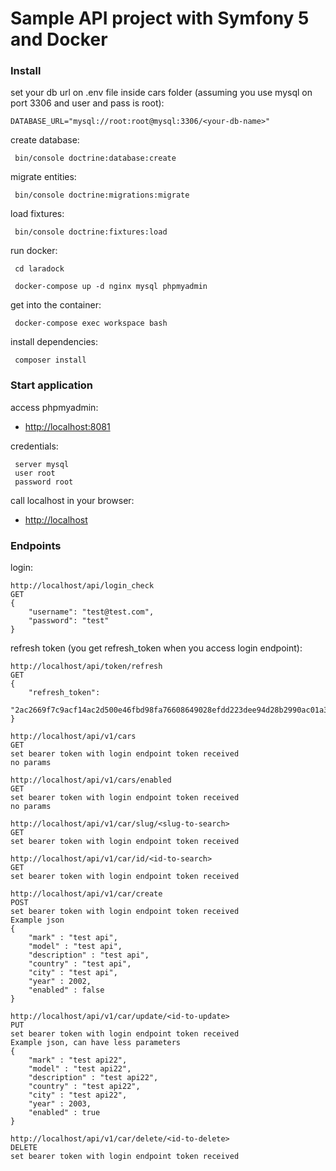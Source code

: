 # Sample API project with Symfony 5 and Docker
### Install

set your db url on .env file inside cars folder (assuming you use mysql on port 3306 and user and pass is root):
```
DATABASE_URL="mysql://root:root@mysql:3306/<your-db-name>"
```

create database:
```
 bin/console doctrine:database:create
```

migrate entities:
```
 bin/console doctrine:migrations:migrate
```

load fixtures:
```
 bin/console doctrine:fixtures:load
```

run docker:
```
 cd laradock
```
```
 docker-compose up -d nginx mysql phpmyadmin
```
get into the container:
```
 docker-compose exec workspace bash
```
install dependencies:
```
 composer install
```


### Start application

access phpmyadmin:
- [http://localhost:8081](http://localhost:8081)

credentials:
```
 server mysql
 user root
 password root
```

call localhost in your browser:
- [http://localhost](http://localhost/)


### Endpoints

login:
```
http://localhost/api/login_check
GET
{
    "username": "test@test.com",
    "password": "test"
}
```

refresh token (you get refresh_token when you access login endpoint):
```
http://localhost/api/token/refresh
GET
{
    "refresh_token":
    "2ac2669f7c9acf14ac2d500e46fbd98fa76608649028efdd223dee94d28b2990ac01a3df4f38fbdc71d1b88cc6e7b478bed4025abd63a0a024e0e271400fecb9"
}
```

```
http://localhost/api/v1/cars
GET
set bearer token with login endpoint token received
no params
```
```
http://localhost/api/v1/cars/enabled
GET
set bearer token with login endpoint token received
no params
```
```
http://localhost/api/v1/car/slug/<slug-to-search>
GET
set bearer token with login endpoint token received
```
```
http://localhost/api/v1/car/id/<id-to-search>
GET
set bearer token with login endpoint token received
```
```
http://localhost/api/v1/car/create
POST
set bearer token with login endpoint token received
Example json
{
    "mark" : "test api",
    "model" : "test api",
    "description" : "test api",
    "country" : "test api",
    "city" : "test api",
    "year" : 2002,
    "enabled" : false
}
```
```
http://localhost/api/v1/car/update/<id-to-update>
PUT
set bearer token with login endpoint token received
Example json, can have less parameters
{
    "mark" : "test api22",
    "model" : "test api22",
    "description" : "test api22",
    "country" : "test api22",
    "city" : "test api22",
    "year" : 2003,
    "enabled" : true
}
```
```
http://localhost/api/v1/car/delete/<id-to-delete>
DELETE
set bearer token with login endpoint token received
```